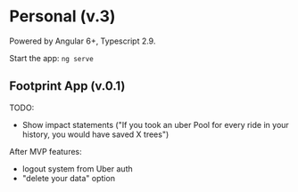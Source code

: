 # Personal (v.3)

Powered by Angular 6+, Typescript 2.9.

Start the app: `ng serve`


## Footprint App (v.0.1)

TODO:
- Show impact statements ("If you took an uber Pool for every ride in your history, you would have saved X trees")

After MVP features:
- logout system from Uber auth
- "delete your data" option 